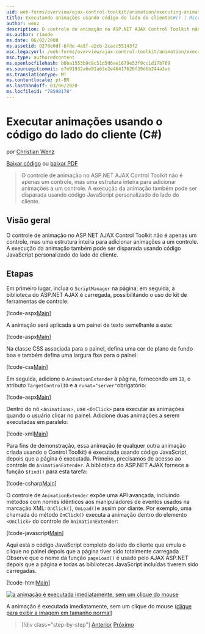```yaml
---
uid: web-forms/overview/ajax-control-toolkit/animation/executing-animations-using-client-side-code-cs
title: Executando animações usando código do lado do clienteC#() | Microsoft Docs
author: wenz
description: O controle de animação no ASP.NET AJAX Control Toolkit não é apenas um controle, mas uma estrutura inteira para adicionar animações a um controle. A execução da animação...
ms.author: riande
ms.date: 06/02/2008
ms.assetid: 0270e0df-6fde-4a8f-a2cb-2cacc55143f2
msc.legacyurl: /web-forms/overview/ajax-control-toolkit/animation/executing-animations-using-client-side-code-cs
msc.type: authoredcontent
ms.openlocfilehash: b6ba1553b9c8c51d5d6ae1679e53f9cc1d17b769
ms.sourcegitcommit: e7e91932a6e91a63e2e46417626f39d6b244a3ab
ms.translationtype: MT
ms.contentlocale: pt-BR
ms.lasthandoff: 03/06/2020
ms.locfileid: "78598178"
---
```

# <a name="executing-animations-using-client-side-code-c"></a>Executar animações usando o código do lado do cliente (C#)

por [Christian Wenz](https://github.com/wenz)

[Baixar código](https://download.microsoft.com/download/f/9/a/f9a26acd-8df4-4484-8a18-199e4598f411/Animation10.cs.zip) ou [baixar PDF](https://download.microsoft.com/download/6/7/1/6718d452-ff89-4d3f-a90e-c74ec2d636a3/animation10CS.pdf)

> O controle de animação no ASP.NET AJAX Control Toolkit não é apenas um controle, mas uma estrutura inteira para adicionar animações a um controle. A execução da animação também pode ser disparada usando código JavaScript personalizado do lado do cliente.

## <a name="overview"></a>Visão geral

O controle de animação no ASP.NET AJAX Control Toolkit não é apenas um controle, mas uma estrutura inteira para adicionar animações a um controle. A execução da animação também pode ser disparada usando código JavaScript personalizado do lado do cliente.

## <a name="steps"></a>Etapas

Em primeiro lugar, inclua o `ScriptManager` na página; em seguida, a biblioteca do ASP.NET AJAX é carregada, possibilitando o uso do kit de ferramentas de controle:

[!code-aspx[Main](executing-animations-using-client-side-code-cs/samples/sample1.aspx)]

A animação será aplicada a um painel de texto semelhante a este:

[!code-aspx[Main](executing-animations-using-client-side-code-cs/samples/sample2.aspx)]

Na classe CSS associada para o painel, defina uma cor de plano de fundo boa e também defina uma largura fixa para o painel:

[!code-css[Main](executing-animations-using-client-side-code-cs/samples/sample3.css)]

Em seguida, adicione o `AnimationExtender` à página, fornecendo um `ID`, o atributo `TargetControlID` e a `runat="server"`obrigatório:

[!code-aspx[Main](executing-animations-using-client-side-code-cs/samples/sample4.aspx)]

Dentro do nó `<Animations>`, use `<OnClick>` para executar as animações quando o usuário clicar no painel. Adicione duas animações a serem executadas em paralelo:

[!code-xml[Main](executing-animations-using-client-side-code-cs/samples/sample5.xml)]

Para fins de demonstração, essa animação (e qualquer outra animação criada usando o Control Toolkit) é executada usando código JavaScript, depois que a página é executada. Primeiro, precisamos de acesso ao controle de `AnimationExtender`. A biblioteca do ASP.NET AJAX fornece a função `$find()` para esta tarefa:

[!code-csharp[Main](executing-animations-using-client-side-code-cs/samples/sample6.cs)]

O controle de `AnimationExtender` expõe uma API avançada, incluindo métodos com nomes idênticos aos manipuladores de eventos usados na marcação XML: `OnClick()`, `OnLoad()`e assim por diante. Por exemplo, uma chamada do método `OnClick()` executa a animação dentro do elemento `<OnClick>` do controle de `AnimationExtender`:

[!code-javascript[Main](executing-animations-using-client-side-code-cs/samples/sample7.js)]

Aqui está o código JavaScript completo do lado do cliente que emula o clique no painel depois que a página tiver sido totalmente carregada Observe que o nome da função `pageLoad()` é usado pelo AJAX ASP.NET depois que a página e todas as bibliotecas JavaScript incluídas tiverem sido carregadas.

[!code-html[Main](executing-animations-using-client-side-code-cs/samples/sample8.html)]

[![a animação é executada imediatamente, sem um clique do mouse](executing-animations-using-client-side-code-cs/_static/image2.png)](executing-animations-using-client-side-code-cs/_static/image1.png)

A animação é executada imediatamente, sem um clique do mouse ([clique para exibir a imagem em tamanho normal](executing-animations-using-client-side-code-cs/_static/image3.png))

> [!div class="step-by-step"]
> [Anterior](modifying-animations-from-the-server-side-cs.md)
> [Próximo](changing-an-animation-using-client-side-code-cs.md)
